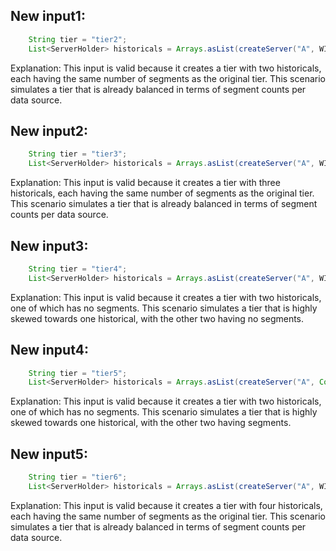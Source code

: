 ## New input1:
```java
    String tier = "tier2";
    List<ServerHolder> historicals = Arrays.asList(createServer("A", WIKI_SEGMENTS), createServer("B", WIKI_SEGMENTS));
```
Explanation: This input is valid because it creates a tier with two historicals, each having the same number of segments as the original tier. This scenario simulates a tier that is already balanced in terms of segment counts per data source.

## New input2:
```java
    String tier = "tier3";
    List<ServerHolder> historicals = Arrays.asList(createServer("A", WIKI_SEGMENTS), createServer("B", WIKI_SEGMENTS), createServer("C", WIKI_SEGMENTS));
```
Explanation: This input is valid because it creates a tier with three historicals, each having the same number of segments as the original tier. This scenario simulates a tier that is already balanced in terms of segment counts per data source.

## New input3:
```java
    String tier = "tier4";
    List<ServerHolder> historicals = Arrays.asList(createServer("A", WIKI_SEGMENTS), createServer("B", Collections.emptyList()), createServer("C", WIKI_SEGMENTS));
```
Explanation: This input is valid because it creates a tier with two historicals, one of which has no segments. This scenario simulates a tier that is highly skewed towards one historical, with the other two having no segments.

## New input4:
```java
    String tier = "tier5";
    List<ServerHolder> historicals = Arrays.asList(createServer("A", Collections.emptyList()), createServer("B", WIKI_SEGMENTS), createServer("C", WIKI_SEGMENTS));
```
Explanation: This input is valid because it creates a tier with two historicals, one of which has no segments. This scenario simulates a tier that is highly skewed towards one historical, with the other two having segments.

## New input5:
```java
    String tier = "tier6";
    List<ServerHolder> historicals = Arrays.asList(createServer("A", WIKI_SEGMENTS), createServer("B", WIKI_SEGMENTS), createServer("C", WIKI_SEGMENTS), createServer("D", WIKI_SEGMENTS));
```
Explanation: This input is valid because it creates a tier with four historicals, each having the same number of segments as the original tier. This scenario simulates a tier that is already balanced in terms of segment counts per data source.
